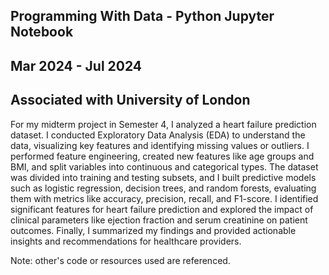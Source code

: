 ## Programming With Data - Python Jupyter Notebook

## Mar 2024 - Jul 2024

## Associated with University of London

For my midterm project in Semester 4, I analyzed a heart failure prediction dataset. I conducted Exploratory Data Analysis (EDA) to understand the data, visualizing key features and identifying missing values or outliers. I performed feature engineering, created new features like age groups and BMI, and split variables into continuous and categorical types. The dataset was divided into training and testing subsets, and I built predictive models such as logistic regression, decision trees, and random forests, evaluating them with metrics like accuracy, precision, recall, and F1-score. I identified significant features for heart failure prediction and explored the impact of clinical parameters like ejection fraction and serum creatinine on patient outcomes. Finally, I summarized my findings and provided actionable insights and recommendations for healthcare providers.

Note: other's code or resources used are referenced.
